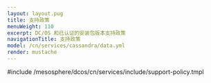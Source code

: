 ```yaml
---
layout: layout.pug
title: 支持政策
menuWeight: 110
excerpt: DC/OS 和已认证的安装包版本支持政策
navigationTitle: 支持政策
model: /cn/services/cassandra/data.yml
render: mustache
---
```


#include /mesosphere/dcos/cn/services/include/support-policy.tmpl
